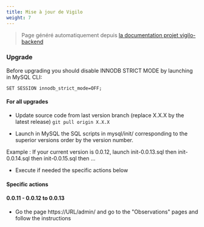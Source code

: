 ```yaml
---
title: Mise à jour de Vigilo
weight: 7
---
```


> Page généré automatiquement depuis [la documentation projet vigilo-backend](https://github.com/jesuisundesdeux/vigilo-backend/blob/master/doc/UPGRADE.md)

### Upgrade
Before upgrading you should disable INNODB STRICT MODE by launching in MySQL CLI:

```
SET SESSION innodb_strict_mode=OFF;
```

#### For all upgrades

* Update source code from last version branch (replace X.X.X by the latest release)
```git pull origin X.X.X```

* Launch in MySQL the SQL scripts in mysql/init/ corresponding to the superior versions order by the version number.

Example :
  If your current version is 0.0.12, launch init-0.0.13.sql then init-0.0.14.sql then init-0.0.15.sql then ...

* Execute if needed the specific actions below 

#### Specific actions

#### 0.0.11 - 0.0.12 to 0.0.13

* Go the page https://URL/admin/ and go to the "Observations" pages and follow the instructions

